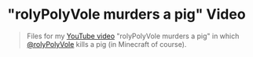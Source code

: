# "rolyPolyVole murders a pig" Video

> Files for my [YouTube video](https://www.youtube.com/watch?v=qM6ICVC7F3Y) "rolyPolyVole murders a pig" in which [@rolyPolyVole](https://www.github.com/rolyPolyVole) kills a pig (in Minecraft of course).
